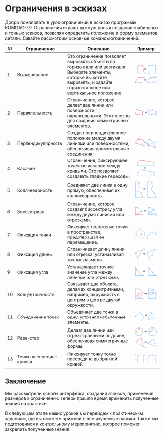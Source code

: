 # Ограничения в эскизах

Добро пожаловать в урок ограничений в эскизах программы КОМПАС-3D. Ограничения играют важную роль в создании стабильных и точных эскизов, позволяя определить положение и форму элементов детали. Давайте рассмотрим основные команды ограничений.

| №   | Ограничение              | Описание                                                                                                                                                                       | Пример                                     |
| --- | ------------------------ | ------------------------------------------------------------------------------------------------------------------------------------------------------------------------------ | ------------------------------------------ |
| 1   | Выравнивание             | Это ограничение позволяет выровнять объекты по горизонтали или вертикали. Выберите элементы, которые вы хотите выровнять, и задайте горизонтальное или вертикальное положение. | ![Выравнивание](image-107.png)             |
| 2   | Параллельность           | Ограничение, которое делает две линии или поверхности параллельными. Это полезно для создания симметричных элементов.                                                          | ![Параллельность](image-108.png)           |
| 3   | Перпендикулярность       | Создает перпендикулярное положение между двумя линиями или поверхностями, обеспечивая прямоугольные соединения.                                                                | ![Перпендикулярность](image-109.png)       |
| 4   | Касание                  | Ограничение, фиксирующее точечное касание между кривыми. Это позволяет создавать гладкие переходы.                                                                             | ![Касание](image-110.png)                  |
| 5   | Коллинеарность           | Соединяет две линии в одну прямую, обеспечивая их коллинеарность.                                                                                                              | ![Коллинеарность](image-111.png)           |
| 6   | Биссектриса              | Ограничение, которое создает биссектрису угла между двумя линиями или отрезками.                                                                                               | ![Биссектриса](image-112.png)              |
| 7   | Фиксация точки           | Фиксирует положение точки в пространстве, предотвращая ее перемещение.                                                                                                         | ![Фиксация точки](image-113.png)           |
| 8   | Фиксация длины           | Ограничивает длину линии или отрезка, устанавливая точные размеры.                                                                                                             | ![Фиксация длины](image-114.png)           |
| 9   | Фиксация угла            | Устанавливает точное значение угла между линиями или отрезками.                                                                                                                | ![Фиксация угла](image-115.png)            |
| 10  | Концентричность          | Связывает два объекта, делая их концентричными, например, окружность с центром в центре другой окружности.                                                                     | ![Концентричность](image-116.png)          |
| 11  | Объединение точек        | Объединяет две точки в одну, устраняя избыточные элементы.                                                                                                                     | ![Объединение точек](image-117.png)        |
| 12  | Равенство                | Делает две линии или отрезка равными по длине, обеспечивая симметричные формы.                                                                                                 | ![Равенство](image-118.png)                |
| 13  | Точка на середине кривой | Фиксирует точку точно посередине выбранной кривой.                                                                                                                             | ![Точка на середине кривой](image-119.png) |

## Заключение

Мы рассмотрели основы интерфейса, создания эскизов, применения размеров и ограничений. Теперь пришло время применить полученные знания на практике.

В следующем этапе наших уроков мы перейдем к практическим заданиям, где вы сможете применить все изученные навыки. Также мы подготовимся к контрольному мероприятию, которое поможет закрепить полученные знания.
